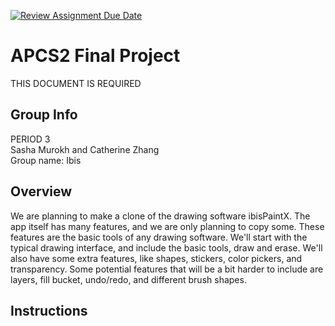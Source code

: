 [![Review Assignment Due Date](https://classroom.github.com/assets/deadline-readme-button-24ddc0f5d75046c5622901739e7c5dd533143b0c8e959d652212380cedb1ea36.svg)](https://classroom.github.com/a/syDSSnTt)
# APCS2 Final Project
THIS DOCUMENT IS REQUIRED
## Group Info
PERIOD 3 <br />
Sasha Murokh and Catherine Zhang <br />
Group name: Ibis 
## Overview
We are planning to make a clone of the drawing software ibisPaintX. The app itself has many features, and we are only planning to copy some. These features are the basic tools of any drawing software. We'll start with the typical drawing interface, and include the basic tools, draw and erase. We'll also have some extra features, like shapes, stickers, color pickers, and transparency. Some potential features that will be a bit harder to include are layers, fill bucket, undo/redo, and different brush shapes.
## Instructions

